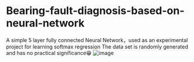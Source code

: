 # Bearing-fault-diagnosis-based-on-neural-network
A simple 5 layer fully connected Neural Network，used as an experimental project for learning softmax regression
The data set is randomly generated and has no practical significance😁
![image](https://user-images.githubusercontent.com/36271583/211177525-48fa35d0-b5b3-4e36-a3f3-92e92bbb339f.png)
